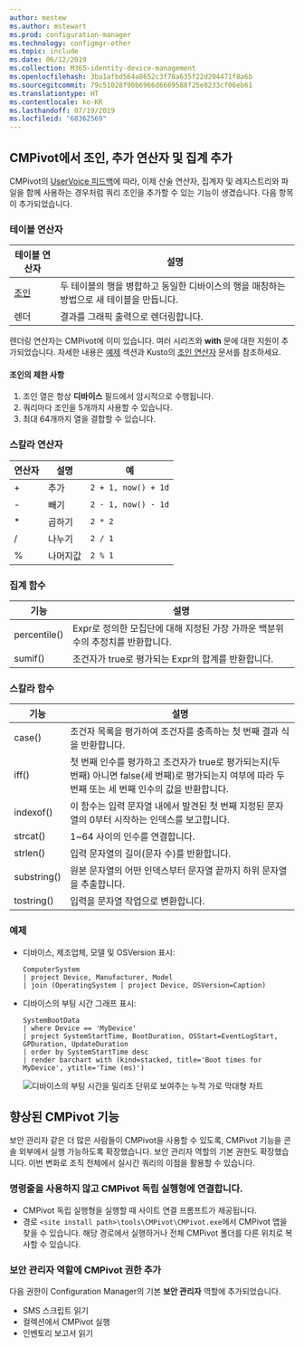 ```yaml
---
author: mestew
ms.author: mstewart
ms.prod: configuration-manager
ms.technology: configmgr-other
ms.topic: include
ms.date: 06/12/2019
ms.collection: M365-identity-device-management
ms.openlocfilehash: 3ba1afbd564a8652c3f78a635f22d204471f8a6b
ms.sourcegitcommit: 79c51028f90b6966d6669588f25e8233cf06eb61
ms.translationtype: HT
ms.contentlocale: ko-KR
ms.lasthandoff: 07/19/2019
ms.locfileid: "68362569"
---
```

## <a name="bkmk_cmpivot"></a> CMPivot에서 조인, 추가 연산자 및 집계 추가
<!--4054074-->
 CMPivot의 [UserVoice 피드백](https://configurationmanager.uservoice.com/forums/300492-ideas/suggestions/35636239-cmpivot-additional-operators-and-joins)에 따라, 이제 산술 연산자, 집계자 및 레지스트리와 파일을 함께 사용하는 경우처럼 쿼리 조인을 추가할 수 있는 기능이 생겼습니다. 다음 항목이 추가되었습니다.

### <a name="table-operators"></a>테이블 연산자

|테이블 연산자| 설명|
|-----|-----|
| [조인](https://docs.microsoft.com/azure/kusto/query/joinoperator)| 두 테이블의 행을 병합하고 동일한 디바이스의 행을 매칭하는 방법으로 새 테이블을 만듭니다.|
|렌더|결과를 그래픽 출력으로 렌더링합니다.|

렌더링 연산자는 CMPivot에 이미 있습니다. 여러 시리즈와 **with** 문에 대한 지원이 추가되었습니다. 자세한 내용은 [예제](#bkmk_cmpivot-examples) 섹션과 Kusto의 [조인 연산자](https://docs.microsoft.com/azure/kusto/query/joinoperator) 문서를 참조하세요. 

#### <a name="limitations-for-joins"></a>조인의 제한 사항

1. 조인 열은 항상 **디바이스** 필드에서 암시적으로 수행됩니다.
1. 쿼리마다 조인을 5개까지 사용할 수 있습니다.
1. 최대 64개까지 열을 결합할 수 있습니다.

### <a name="scalar-operators"></a>스칼라 연산자

|연산자| 설명|예|
|-----|-----|-----|
| + | 추가| `2 + 1, now() + 1d`|
| - |  빼기| `2 - 1, now() - 1d`|
| * | 곱하기| `2 * 2`|
| / | 나누기 | `2 / 1`|
| % | 나머지값 | `2 % 1`

### <a name="aggregation-functions"></a>집계 함수

|기능| 설명|
|-----|-----|
| percentile()| Expr로 정의한 모집단에 대해 지정된 가장 가까운 백분위수의 추정치를 반환합니다.|
| sumif() | 조건자가 true로 평가되는 Expr의 합계를 반환합니다.|

### <a name="scalar-functions"></a>스칼라 함수

|기능| 설명|
|-----|-----|
| case()| 조건자 목록을 평가하여 조건자를 충족하는 첫 번째 결과 식을 반환합니다. |
| iff() | 첫 번째 인수를 평가하고 조건자가 true로 평가되는지(두 번째) 아니면 false(세 번째)로 평가되는지 여부에 따라 두 번째 또는 세 번째 인수의 값을 반환합니다.|
 | indexof() | 이 함수는 입력 문자열 내에서 발견된 첫 번째 지정된 문자열의 0부터 시작하는 인덱스를 보고합니다.|
| strcat() | 1~64 사이의 인수를 연결합니다. |
| strlen()| 입력 문자열의 길이(문자 수)를 반환합니다.|
| substring() | 원본 문자열의 어떤 인덱스부터 문자열 끝까지 하위 문자열을 추출합니다. |
| tostring() | 입력을 문자열 작업으로 변환합니다. |


### <a name="bkmk_cmpivot-examples"></a> 예제

- 디바이스, 제조업체, 모델 및 OSVersion 표시:

   ```Kusto
   ComputerSystem
   | project Device, Manufacturer, Model
   | join (OperatingSystem | project Device, OSVersion=Caption)
   ```

- 디바이스의 부팅 시간 그래프 표시:

   ```Kusto
   SystemBootData
   | where Device == 'MyDevice'
   | project SystemStartTime, BootDuration, OSStart=EventLogStart, GPDuration, UpdateDuration
   | order by SystemStartTime desc
   | render barchart with (kind=stacked, title='Boot times for MyDevice', ytitle='Time (ms)')
   ```
 
   ![디바이스의 부팅 시간을 밀리초 단위로 보여주는 누적 가로 막대형 차트](../../media/4054074-render-using-with-statement.png)


## <a name="improvements-to-cmpivot"></a>향상된 CMPivot 기능

보안 관리자 같은 더 많은 사람들이 CMPivot을 사용할 수 있도록, CMPivot 기능을 콘솔 외부에서 실행 가능하도록 확장했습니다. 보안 관리자 역할의 기본 권한도 확장했습니다. 이번 변화로 조직 전체에서 실시간 쿼리의 이점을 활용할 수 있습니다.

### <a name="connect-to-cmpivot-standalone-without-using-the-command-line"></a>명령줄을 사용하지 않고 CMPivot 독립 실행형에 연결합니다.
<!--4619340-->

- CMPivot 독립 실행형을 실행할 때 사이트 연결 프롬프트가 제공됩니다. 
- 경로 `<site install path>\tools\CMPivot\CMPivot.exe`에서 CMPivot 앱을 찾을 수 있습니다. 해당 경로에서 실행하거나 전체 CMPivot 폴더를 다른 위치로 복사할 수 있습니다.
 
### <a name="added-cmpivot-permissions-to-the-security-administrator-role"></a>보안 관리자 역할에 CMPivot 권한 추가
<!--4683130-->

다음 권한이 Configuration Manager의 기본 **보안 관리자** 역할에 추가되었습니다.
- SMS 스크립트 읽기
- 컬렉션에서 CMPivot 실행
- 인벤토리 보고서 읽기

